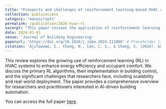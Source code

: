 ```yaml
---
title: "Prospects and challenges of reinforcement learning-based HVAC control"
collection: publications
category: 'manuscripts'
permalink: /publication/2024-hvac-rl
excerpt: "This paper reviews the application of reinforcement learning for HVAC control, highlighting key opportunities and challenges in building energy optimization."
date: 2024-01-01
venue: 'Journal of Building Engineering'
paperurl: 'https://doi.org/10.1016/j.jobe.2024.111080' # Placeholder link, replace with actual
citation: 'Ajifowowe, I., Chang, H., Lee, C. S., & Chang, S. (2024). &quot;Prospects and challenges of reinforcement learning-based HVAC control.&quot; <i>Journal of Building Engineering</i>, 98, 111080.'
---
```


This review explores the growing use of reinforcement learning (RL) in HVAC systems to enhance energy efficiency and occupant comfort. We discuss the primary RL algorithms, their implementation in building control, and the significant challenges that researchers face, including scalability and real-world deployment. The paper provides a comprehensive overview for researchers and practitioners interested in AI-driven building automation.

You can access the full paper [here](https://doi.org/10.1016/j.jobe.2024.111080). 